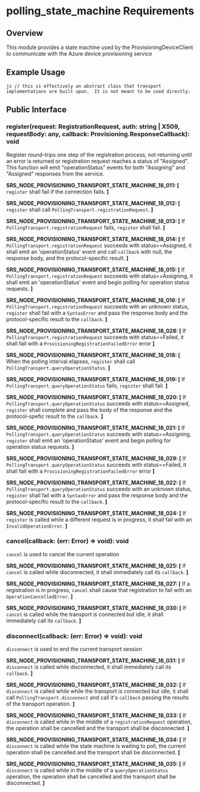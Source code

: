 # polling_state_machine Requirements

## Overview
This module provides a state machine used by the ProvisioningDeviceClient to communicate with the Azure device provisioning service

## Example Usage
``js
  // this is effectively an abstract class that transport implementations are built upon.  It is not meant to be used directly.
``

## Public Interface

### register(request: RegistrationRequest, auth: string | X509, requestBody: any, callback: Provisioning.ResponseCallback): void
Register round-trips one step of the registration process, not returning until an error is returned or registration request reaches a status of "Assigned".  This function will emit "operationStatus" events for both "Assigning" and "Assigned" responses from the service.

**SRS_NODE_PROVISIONING_TRANSPORT_STATE_MACHINE_18_011: [** `register` shall fail if the connection fails. **]**

**SRS_NODE_PROVISIONING_TRANSPORT_STATE_MACHINE_18_012: [** `register` shall call `PollingTransport.registrationRequest`. **]**

**SRS_NODE_PROVISIONING_TRANSPORT_STATE_MACHINE_18_013: [** If `PollingTransport.registrationRequest` fails, `register` shall fail. **]**

**SRS_NODE_PROVISIONING_TRANSPORT_STATE_MACHINE_18_014: [** If `PollingTransport.registrationRequest` succeeds with status==Assigned, it shall emit an 'operationStatus' event and call `callback` with null, the response body, and the protocol-specific result. **]**

**SRS_NODE_PROVISIONING_TRANSPORT_STATE_MACHINE_18_015: [** If `PollingTransport.registrationRequest` succeeds with status==Assigning, it shall emit an 'operationStatus' event and begin polling for operation status requests. **]**

**SRS_NODE_PROVISIONING_TRANSPORT_STATE_MACHINE_18_016: [** If `PollingTransport.registrationRequest` succeeds  with an unknown status, `register` shall fail with a `SyntaxError` and pass the response body and the protocol-specific result to the `callback`. **]**

**SRS_NODE_PROVISIONING_TRANSPORT_STATE_MACHINE_18_028: [** If `PollingTransport.registrationRequest` succeeds with status==Failed, it shall fail with a `ProvisioningRegistrationFailedError` error **]**

**SRS_NODE_PROVISIONING_TRANSPORT_STATE_MACHINE_18_018: [** When the polling interval elapses, `register` shall call `PollingTransport.queryOperationStatus`. **]**

**SRS_NODE_PROVISIONING_TRANSPORT_STATE_MACHINE_18_019: [** If `PollingTransport.queryOperationStatus` fails, `register` shall fail. **]**

**SRS_NODE_PROVISIONING_TRANSPORT_STATE_MACHINE_18_020: [** If `PollingTransport.queryOperationStatus` succeeds with status==Assigned, `register` shall complete and pass the body of the response and the protocol-spefic result to the `callback`. **]**

**SRS_NODE_PROVISIONING_TRANSPORT_STATE_MACHINE_18_021: [** If `PollingTransport.queryOperationStatus` succeeds with status==Assigning, `register` shall emit an 'operationStatus' event and begin polling for operation status requests. **]**

**SRS_NODE_PROVISIONING_TRANSPORT_STATE_MACHINE_18_029: [** If `PollingTransport.queryOperationStatus` succeeds with status==Failed, it shall fail with a `ProvisioningRegistrationFailedError` error **]**

**SRS_NODE_PROVISIONING_TRANSPORT_STATE_MACHINE_18_022: [** If `PollingTransport.queryOperationStatus` succeeds with an unknown status, `register` shall fail with a `SyntaxError` and pass the response body and the protocol-specific result to the `callback`. **]**

**SRS_NODE_PROVISIONING_TRANSPORT_STATE_MACHINE_18_024: [** If `register` is called while a different request is in progress, it shall fail with an `InvalidOperationError`. **]**


### cancel(callback: (err: Error) => void): void
`cancel` is used to cancel the current operation

**SRS_NODE_PROVISIONING_TRANSPORT_STATE_MACHINE_18_025: [** If `cancel` is called while disconnected, it shall immediately call its `callback`. **]**

**SRS_NODE_PROVISIONING_TRANSPORT_STATE_MACHINE_18_027: [** If a registration is in progress, `cancel` shall cause that registration to fail with an `OperationCancelledError`. **]**

**SRS_NODE_PROVISIONING_TRANSPORT_STATE_MACHINE_18_030: [** If `cancel` is called while the transport is connected but idle, it shall immediately call its `callback`. **]**


### disconnect(callback: (err: Error) => void): void
`disconnect` is used to end the current transport session

**SRS_NODE_PROVISIONING_TRANSPORT_STATE_MACHINE_18_031: [** If `disconnect` is called while disconnected, it shall immediately call its `callback`. **]**

**SRS_NODE_PROVISIONING_TRANSPORT_STATE_MACHINE_18_032: [** If `disconnect` is called while while the transport is connected but idle, it shall call `PollingTransport.disconnect` and call it's `callback` passing the results of the transport operation. **]**

**SRS_NODE_PROVISIONING_TRANSPORT_STATE_MACHINE_18_033: [** If `disconnect` is called while in the middle of a `registrationRequest` operation, the operation shall be cancelled and the transport shall be disconnected. **]**

**SRS_NODE_PROVISIONING_TRANSPORT_STATE_MACHINE_18_034: [** If `disconnect` is called while the state machine is waiting to poll, the current operation shall be cancelled and the transport shall be disconnected. **]**

**SRS_NODE_PROVISIONING_TRANSPORT_STATE_MACHINE_18_035: [** If `disconnect` is called while in the middle of a `queryOperationStatus` operation, the operation shall be cancelled and the transport shall be disconnected. **]**


